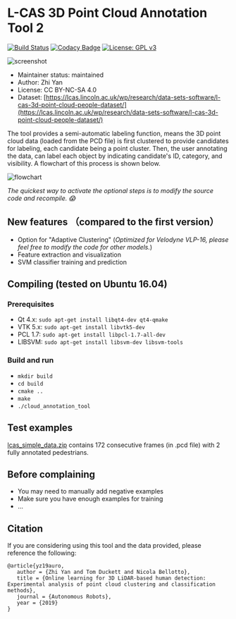 # L-CAS 3D Point Cloud Annotation Tool 2 #

[![Build Status](https://travis-ci.org/yzrobot/cloud_annotation_tool.svg?branch=master)](https://travis-ci.org/yzrobot/cloud_annotation_tool)
[![Codacy Badge](https://api.codacy.com/project/badge/Grade/ecd31982b8ef4e21b096d7ded0979bb8)](https://www.codacy.com/app/yzrobot/cloud_annotation_tool?utm_source=github.com&amp;utm_medium=referral&amp;utm_content=yzrobot/cloud_annotation_tool&amp;utm_campaign=Badge_Grade)
[![License: GPL v3](https://img.shields.io/badge/License-GPLv3-blue.svg)](https://www.gnu.org/licenses/gpl-3.0)

![screenshot](/images/screenshot.png)

* Maintainer status: maintained
* Author: Zhi Yan
* License: CC BY-NC-SA 4.0
* Dataset: [https://lcas.lincoln.ac.uk/wp/research/data-sets-software/l-cas-3d-point-cloud-people-dataset/](https://lcas.lincoln.ac.uk/wp/research/data-sets-software/l-cas-3d-point-cloud-people-dataset/)

The tool provides a semi-automatic labeling function, means the 3D point cloud data (loaded from the PCD file) is first clustered to provide candidates for labeling, each candidate being a point cluster. Then, the user annotating the data, can label each object by indicating candidate's ID, category, and visibility. A flowchart of this process is shown below.

![flowchart](/images/flowchart.png)

*The quickest way to activate the optional steps is to modify the source code and recompile. :scream:*

## New features （compared to the first version） ##

* Option for "Adaptive Clustering" (*Optimized for Velodyne VLP-16, please feel free to modify the code for other models.*)
* Feature extraction and visualization
* SVM classifier training and prediction

## Compiling (tested on Ubuntu 16.04) ##

### Prerequisites ###

* Qt 4.x: `sudo apt-get install libqt4-dev qt4-qmake`
* VTK 5.x: `sudo apt-get install libvtk5-dev`
* PCL 1.7: `sudo apt-get install libpcl-1.7-all-dev`
* LIBSVM: `sudo apt-get install libsvm-dev libsvm-tools`

### Build and run ###

* `mkdir build`
* `cd build`
* `cmake ..`
* `make`
* `./cloud_annotation_tool`

## Test examples ##

[lcas_simple_data.zip](lcas_simple_data.zip) contains 172 consecutive frames (in .pcd file) with 2 fully annotated pedestrians.

## Before complaining ##

* You may need to manually add negative examples
* Make sure you have enough examples for training
* ...

## Citation ##

If you are considering using this tool and the data provided, please reference the following:

```
@article{yz19auro,
   author = {Zhi Yan and Tom Duckett and Nicola Bellotto},
   title = {Online learning for 3D LiDAR-based human detection: Experimental analysis of point cloud clustering and classification methods},
   journal = {Autonomous Robots},
   year = {2019}
}
```
